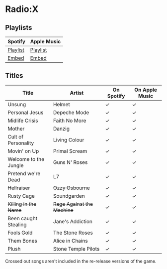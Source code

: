 # Radio:X

## Playlists

| Spotify                                                                 | Apple Music                                                                                 |
| ----------------------------------------------------------------------- | ------------------------------------------------------------------------------------------- |
| [Playlist](https://open.spotify.com/playlist/1faEgGbQdnLybKbjGuGfG9)    | [Playlist](https://itunes.apple.com/de/playlist/pl.e803a694327548549aefc79c9c1cc4fa)        |
| [Embed](https://open.spotify.com/embed/playlist/1faEgGbQdnLybKbjGuGfG9) | [Embed](https://tools.applemusic.com/embed/v1/playlist/pl.e803a694327548549aefc79c9c1cc4fa) |

## Titles

| Title                   | Artist                       | On Spotify | On Apple Music |
| ----------------------- | ---------------------------- | ---------- | -------------- |
| Unsung                  | Helmet                       | ✓          | ✓              |
| Personal Jesus          | Depeche Mode                 | ✓          | ✓              |
| Midlife Crisis          | Faith No More                | ✓          | ✓              |
| Mother                  | Danzig                       | ✓          | ✓              |
| Cult of Personality     | Living Colour                | ✓          | ✓              |
| Movin' on Up            | Primal Scream                | ✓          | ✓              |
| Welcome to the Jungle   | Guns N' Roses                | ✓          | ✓              |
| Pretend we're Dead      | L7                           | ✓          | ✓              |
| ~~Hellraiser~~          | ~~Ozzy Osbourne~~            | ✓          | ✓              |
| Rusty Cage              | Soundgarden                  | ✓          | ✓              |
| ~~Killing in the Name~~ | ~~Rage Against the Machine~~ | ✓          | ✓              |
| Been caught Stealing    | Jane's Addiction             | ✓          | ✓              |
| Fools Gold              | The Stone Roses              | ✓          | ✓              |
| Them Bones              | Alice in Chains              | ✓          | ✓              |
| Plush                   | Stone Temple Pilots          | ✓          | ✓              |

Crossed out songs aren't included in the re-release versions of the game.
